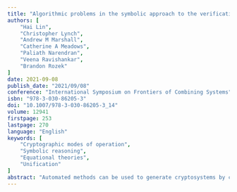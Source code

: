 ```yaml
---
title: "Algorithmic problems in the symbolic approach to the verification of automatically synthesized cryptosystems"
authors: [
    "Hai Lin",
    "Christopher Lynch",
    "Andrew M Marshall",
    "Catherine A Meadows",
    "Paliath Narendran",
    "Veena Ravishankar",
    "Brandon Rozek"
]
date: 2021-09-08
publish_date: "2021/09/08"
conference: "International Symposium on Frontiers of Combining Systems"
isbn: "978-3-030-86205-3"
doi: "10.1007/978-3-030-86205-3_14"
volume: 12941
firstpage: 253
lastpage: 270
language: "English"
keywords: [
    "Cryptographic modes of operation",
    "Symbolic reasoning",
    "Equational theories",
    "Unification"
]
abstract: "Automated methods can be used to generate cryptosystems by combining the primitives in an arbitrary fashion, to weed out insecure cryptosystems, and to prove the security of those that survive. In this paper, we study several algorithmic problems arising from the verification of automatically synthesized cryptosystems built from block ciphers, in a theory that includes ACUN. One of these is static equivalence to an algorithm that produces a sequence of random terms. The other is invertibility, the problem of determining whether, given an automatically synthesized cryptosystem, built from block ciphers, and the ability to compute inverses, is it always possible to compute the original plaintext from the ciphertext? We show that static equivalence to random in this theory is undecidable in general. In addition, we identify a reasonable special case for which there is a decidable condition implying security, along with an algorithm for verifying it. For invertibility, we identify a reasonable class of cryptosystems for which invertibility is equivalent to a simple syntactic condition that can be easily verified."
---
```


